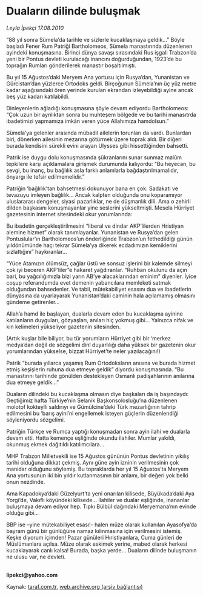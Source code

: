 # Duaların dilinde buluşmak

*Leyla İpekçi 17.08.2010*

<div class="yazi"><p>“88 yıl sonra Sümela’da tarihle ve sizlerle kucaklaşmaya geldik...” Böyle başladı Fener Rum Patriği Bartholomeos, Sümela manastırında düzenlenen ayindeki konuşmasına. Birinci dünya savaşı sırasındaki Rus işgali Trabzon’da yeni bir Pontus devleti kurulacağı inancını doğurduğundan, 1923’de bu toprağın Rumları gönderilerek manastır boşaltılmıştı.</p>
<p>Bu yıl 15 Ağustos’daki Meryem Ana yortusu için Rusya’dan, Yunanistan ve Gürcistan’dan yüzlerce Ortodoks geldi. Birçoğunun Sümela’nın üç yüz metre kadar aşağısındaki ören yerinde kurulan ekrandan izleyebildiği ayine ancak beş yüz kadarı katılabildi. </p>
<p>Dinleyenlerin ağladığı konuşmasına şöyle devam ediyordu Bartholomeos: “Çok uzun bir ayrılıktan sonra bu muhteşem bölgede ve bu tarihi manasıtrda ibadetimizi yapmamıza imkân veren yüce Allahımıza hamdolsun.”</p>
<p>Sümela’ya gelenler arasında mübadil ailelerin torunları da vardı. Bunlardan biri, dönerken ailesinin mezarına götürmek üzere toprak aldı. Bir diğeri burada kendisini sürekli evini arayan Ulysses gibi hissettiğinden bahsetti.</p>
<p>Patrik ise duygu dolu konuşmasında şükranlarını sunar sunmaz malûm tepkilere karşı açıklamalara girişmek durumunda kalıyordu: “Bu heyecan, bu sevgi, bu inanç, bu bağlılık asla farklı anlamlarla bağdaştırılmamalıdır, önyargı ile tefsir edilmemelidir.”</p>
<p>Patriğin ‘bağlılık’tan bahsetmesi dokunuyor bana en çok. Sadakati ve tevazuyu imleyen bağlılık... Ancak kalpten olduğunda onu koparamıyor uluslararası dengeler, siyasi pazarlıklar, ne de düşmanlık dili. Ama o zehirli dilden başkasını konuşmayanlar yine seslerini yükseltmişti. Mesela Hürriyet gazetesinin internet sitesindeki okur yorumlarında: </p>
<p>Bu ibadetin gerçekleştirilmesini “liberal ve dindar AKP’lilerden Hristiyan alemine hizmet” olarak tanımlayanlar. Yunanistan ve Rusya’dan gelen Pontuslular’ın Bartholomeos’un önderliğinde Trabzon’un fethedildiği günün yıldönümünde haçı tekrar Sümela’ya dikerek ecdadımızın kemiklerini sızlattığını” haykıranlar... </p>
<p>“Yüce Atamızın ölümsüz, çağlar üstü ve sonsuz işlerini bir kalemde silmeyi çok iyi beceren AKP’liler”e hakaret yağdıranlar. “Ruhban okulunu da açın bari, bu yağcılığımızla bizi yarın AB’ye alacaklarından eminim” diyenler. İyice coşup referandumda evet demenin yabancılara memleketi satmak olduğundan bahsedenler. Ve tabii, mütekabiliyet esasını dua ve ibadetlerin dünyasına da uyarlayarak Yunanistan’daki caminin hala açılamamış olmasını gündeme getirenler... </p>
<p>Allah’a hamd ile başlayan, dualarla devam eden bu kucaklaşma ayinine katılanların duyguları, gözyaşları, anıları hiç yokmuş gibi... Yalnızca nifak ve kin kelimeleri yükseliyor gazetenin sitesinden. </p>
<p>(Artık kuşlar bile biliyor, bu tür yorumların Hürriyet gibi bir ‘merkez medya’dan değil de sözgelimi dinî duyarlılığı daha yüksek bir gazetenin okur yorumlarından yükselse, bizzat Hürriyet’te neler yazılacağını!) </p>
<p>Patrik “burada yıllarca yaşamış Rum Ortodoksların anısına ve burada hizmet etmiş keşişlerin ruhuna dua etmeye geldik” diyordu konuşmasında. “Bu manastırını tarihinde gönülden destekleyen Osmanlı padişahlarının anılarına dua etmeye geldik...”</p>
<p>Duaların dilindeki bu kucaklaşma olmasın diye başkaları da iş başındaydı: Geçtiğimiz hafta Türkiye’nin Selanik Başkonsolosluğu’na düzenlenen molotof kokteylli saldırıyı ve Gümülcine’deki Türk mezarlığının tahrip edilmesini bu ‘barış ayini’ni engellemek isteyen güçlerin düzenlendiği söyleniyordu sözgelimi.  </p>
<p>Patriğin Türkçe ve Rumca yaptığı konuşmadan sonra ayin ilahi ve dualarla devam etti. Hatta kemençe eşliğinde okundu ilahiler. Mumlar yakıldı, okunmuş ekmek dağıtıldı katılımcılara... </p>
<p>MHP Trabzon Milletvekili ise 15 Ağustos gününün Pontus devletinin yıkılış tarihi olduğuna dikkat çekmiş. Aynı güne ayin izninin verilmesinin çok manidar olduğunu söylemiş. Bu topraklarda her yıl 15 Ağustos’ta Meryem Ana yortusunun iki bin yıldır kutlanmasının bir anlamı, bir değeri yok belki onun nezdinde. </p>
<p>Ama Kapadokya’daki Güzelyurt’ta yeni onarılan kilisede, Büyükada’daki Aya Yorgi’de, Vakıflı köyündeki kilisede... İlahiler ve dualar eşliğinde, inananlar buluşmaya devam ediyor hep. Tıpkı Bülbül dağındaki Meryemana’nın evinde olduğu gibi...</p>
<p>BBP ise –yine mütekabiliyet esası!- halen müze olarak kullanılan Ayasofya’da bayram günü bir günlüğüne namaz kılınmasına için verilmesini istemiş. Keşke diyorum içimden! Pazar günüleri Hıristiyanlara, Cuma günleri de Müslümanlara açılsa. Müze olarak eskimek yerine, mabed olarak herkesi kucaklayarak canlı kalsa! Burada, başka yerde... Duaların dilinde buluşmanın ne ulusu var, ne devleti.</p>
<p><b><br/>lipekci@yahoo.com</b></p>
</div>

Kaynak: [taraf.com.tr](http://www.taraf.com.tr:80/leyla-ipekci/makale-dualarin-dilinde-bulusmak.htm), [web.archive.org (arşiv bağlantısı)](http://web.archive.org/web/20100819124728/http://www.taraf.com.tr:80/leyla-ipekci/makale-dualarin-dilinde-bulusmak.htm)
